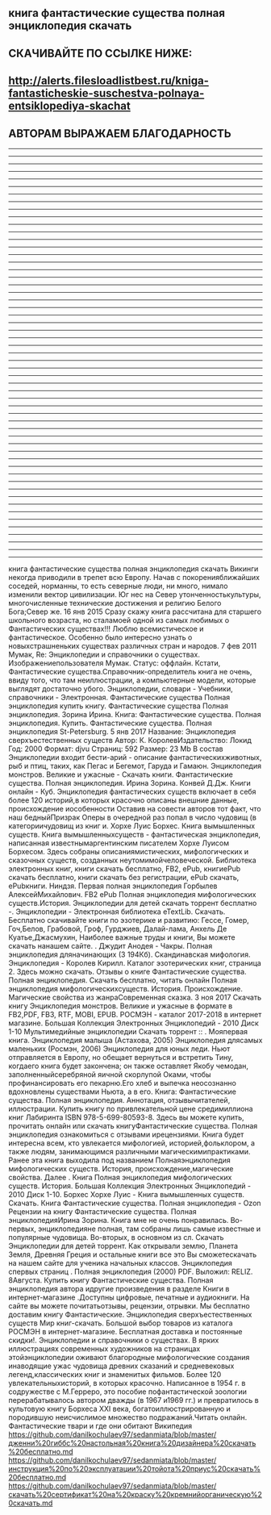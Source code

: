 книга фантастические существа полная энциклопедия скачать
--------------------------------------------------
СКАЧИВАЙТЕ ПО ССЫЛКЕ НИЖЕ:
--------------------------------------------------
http://alerts.filesloadlistbest.ru/kniga-fantasticheskie-suschestva-polnaya-entsiklopediya-skachat
--------------------------------------------------
АВТОРАМ ВЫРАЖАЕМ БЛАГОДАРНОСТЬ
--------------------------------------------------
--------------------------------------------------
--------------------------------------------------
--------------------------------------------------
--------------------------------------------------
--------------------------------------------------
--------------------------------------------------
--------------------------------------------------
--------------------------------------------------
--------------------------------------------------
--------------------------------------------------
--------------------------------------------------
--------------------------------------------------
--------------------------------------------------
--------------------------------------------------
--------------------------------------------------
--------------------------------------------------
--------------------------------------------------
--------------------------------------------------
--------------------------------------------------
--------------------------------------------------
--------------------------------------------------
--------------------------------------------------
--------------------------------------------------
--------------------------------------------------
--------------------------------------------------
--------------------------------------------------
--------------------------------------------------
--------------------------------------------------
--------------------------------------------------
--------------------------------------------------
--------------------------------------------------
--------------------------------------------------
--------------------------------------------------
--------------------------------------------------
--------------------------------------------------
--------------------------------------------------
--------------------------------------------------
--------------------------------------------------
--------------------------------------------------
--------------------------------------------------
--------------------------------------------------
--------------------------------------------------
--------------------------------------------------
--------------------------------------------------
--------------------------------------------------
--------------------------------------------------
--------------------------------------------------
--------------------------------------------------
--------------------------------------------------
--------------------------------------------------
--------------------------------------------------
--------------------------------------------------
--------------------------------------------------
--------------------------------------------------
--------------------------------------------------
книга фантастические существа полная энциклопедия скачать Викинги некогда приводили в трепет всю Европу. Начав с покоренияближайших соседей, норманны, то есть северные люди, ни много, нимало изменили вектор цивилизации. Юг нес на Север утонченностькультуры, многочисленные технические достижения и религию Белого Бога;Север же. 16 янв 2015  Сразу скажу книга рассчитана для старшего школьного возраста, но сталамоей одной из самых любимых о Фантастических существах!!! Люблю всемистическое и фантастическое. Особенно было интересно узнать о новыхстрашненьких существах различных стран и народов. 7 фев 2011  Мумак, Re: Энциклопедии и справочники о существах. Изображениепользователя Мумак. Статус: оффлайн. Кстати, Фантастические существа.Справочник-определитель  книга не очень, ввиду того, что там неиллюстрации, а компьютерные модели, которые выглядят достаточно убого. Энциклопедии, словари - Учебники, справочники - Электронная. Фантастические существа Полная энциклопедия купить книгу. Фантастические существа Полная энциклопедия. Зорина Ирина. Книга: Фантастические существа. Полная энциклопедия. Купить. Фантастические существа. Полная энциклопедия  St-Petersburg. 5 янв 2017  Название: Энциклопедия сверхъестественных существ Автор: К. КоролевИздательство: Локид Год: 2000 Формат: djvu Страниц: 592 Размер: 23 Mb В состав Энциклопедии входит бести-арий - описание фантастическихживотных, рыб и птиц, таких, как Пегас и Бегемот, Гаруда и Гамаюн. Энциклопедия монстров. Великие и ужасные - Скачать книги. Фантастические существа. Полная энциклопедия. Ирина Зорина.
Конвей Д.Дж. Книги онлайн - Куб. Энциклопедия фантастических существ включает в себя более 120 историй,в которых красочно описаны внешние данные, происхождение иособенности  Оставив на совести авторов тот факт, что наш бедныйПризрак Оперы в очередной раз попал в число чудовищ (в категориичудовищ из книг и. Хорхе Луис Борхес. Книга вымышленных существ. Книга вымышленныхсуществ - фантастическая энциклопедия, написанная известнымаргентинским писателем Хорхе Луисом Борхесом. Здесь собраны описаниямистических, мифологических и сказочных существ, созданных неутомимойчеловеческой. Библиотека электронных книг, книги скачать бесплатно, FB2, ePub, книгиePub скачать бесплатно, книги скачать без регистрации, ePub скачать, ePubкниги.  Ниндзя. Первая полная энциклопедия  Горбылев АлексейМихайлович. FB2 ePub  Полная энциклопедия мифологических существ.История. Энциклопедии для детей скачать торрент бесплатно -. Энциклопедии - Электронная библиотека eTextLib. Скачать. Бесплатно скачивайте книги по эзотерике и развитию: Гессе, Гомер, Гоч,Белов, Грабовой, Гроф, Гурджиев, Далай-лама, Анхель Де Куатье,Джасмухин,  Наиболее важные труды и книги, Вы можете скачать нанашем сайте. . Джудит Анодея - Чакры. Полная энциклопедия дляначинающих (3 194Кб). Скандинавская мифология. Энциклопедия - Королев Кирилл. Каталог эзотерических книг, страница 2. Здесь можно скачать. Отзывы о книге Фантастические существа. Полная энциклопедия. Скачать бесплатно, читать онлайн Полная энциклопедия мифологическихсуществ. История. Происхождение. Магические свойства из жанраСовременная сказка.
3 ноя 2017  Скачать книгу Энциклопедия монстров. Великие и ужасные в формате в FB2,PDF, FB3, RTF, MOBI, EPUB. РОСМЭН - каталог 2017-2018 в интернет магазине. Большая Коллекция Электронных Энциклопедий - 2010 Диск 1-10 Мультимедийные энциклопедии  Скачать торрент :: .  Мояпервая книга. Энциклопедия малыша (Астахова, 2005)  Энциклопедия длясамых маленьких (Росмэн, 2006)  Энциклопедия для юных леди. Ньют отправляется в Европу, но обещает вернуться и встретить Тину, когдаего книга будет закончена; он также оставляет Якобу чемодан, заполненныйсеребряной яичной скорлупой Оками, чтобы профинансировать его пекарню.Его хлеб и выпечка неосознанно вдохновлены существами Ньюта, а в его. Книга: Фантастические существа. Полная энциклопедия. Аннотация, отзывычитателей, иллюстрации. Купить книгу по привлекательной цене средимиллиона книг Лабиринта  ISBN 978-5-699-80593-8. Здесь вы можете купить, прочитать онлайн или скачать книгуФантастические существа. Полная энциклопедия ознакомиться с отзывами ирецензиями. Книга будет интересна всем, кто увлекается мифологией, историей,фольклором, а также людям, занимающимся различными магическимипрактиками. Ранее эта книга выходила под названием Полнаяэнциклопедия мифологических существ. История, происхождение,магические свойства. Далее . Книга Полная энциклопедия мифологических существ. История. Большая Коллекция Электронных Энциклопедий - 2010 Диск 1-10. Борхес Хорхе Луис - Книга вымышленных существ. Скачать. Книга Фантастические существа. Полная энциклопедия  - Ozon
Рецензии на книгу Фантастические существа. Полная энциклопедияИрина Зорина. Книга мне не очень понравилась. Во-первых, энциклопедияне полная, там собраны лишь самые известные и популярные чудовища. Во-вторых, в основном из сл. Скачать Энциклопедии для детей торрент.  Как открывали землю, Планета Земля, Древняя Греция и остальные книги  все это Вы сможетескачать на нашем сайте для ученика начальных классов. Энциклопедия спервых страниц . Полная энциклопедия (2000)  PDF. Выложил: RELIZ. 8Августа. Купить книгу Фантастические существа. Полная энциклопедия автора идругие произведения в разделе Книги в интернет-магазине .Доступны цифровые, печатные и аудиокниги. На сайте вы можете почитатьотзывы, рецензии, отрывки. Мы бесплатно доставим книгу Фантастические. Энциклопедия сверхъестественных существ  Мир книг-скачать. Большой выбор товаров из каталога РОСМЭН в интернет-магазине. Бесплатная доставка и постоянные скидки!. Энциклопедии и справочники о существах. В ярких иллюстрациях современных художников на страницах этойэнциклопедии оживают благородные мифологические создания инаводящие ужас чудовища древних сказаний и средневековых легенд,классических книг и знаменитых фильмов. Более 120 увлекательныхисторий, в которых красочно. Написанное в 1954 г. в содружестве с М.Герреро, это пособие пофантастической зоологии перерабатывалось автором дважды (в 1967 и1969 гг.) и превратилось в культовую книгу Борхеса XXI века, богатоиллюстрированную и породившую неисчислимое множество подражаний.Читать онлайн. Фантастические твари и где они обитают  Википедия
https://github.com/danilkochulaev97/sedanmiata/blob/master/дженни%20гиббс%20настольная%20книга%20дизайнера%20скачать%20бесплатно.md
https://github.com/danilkochulaev97/sedanmiata/blob/master/инструкция%20по%20эксплуатации%20тойота%20приус%20скачать%20бесплатно.md
https://github.com/danilkochulaev97/sedanmiata/blob/master/скачать%20сертификат%20на%20краску%20кремнийорганическую%20скачать.md